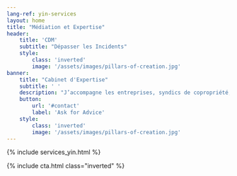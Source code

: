 ```yaml
---
lang-ref: yin-services
layout: home
title: "Médiation et Expertise"
header:
    title: 'CDM'
    subtitle: "Dépasser les Incidents"
    style:
        class: 'inverted'
        image: '/assets/images/pillars-of-creation.jpg'
banner:
    title: "Cabinet d'Expertise"
    subtitle: ' '
    description: "J’accompagne les entreprises, syndics de copropriété, syndicats de copropriétaires, particuliers, de l’identification du désordre jusqu’à la solution interne ou externe (amiable / judiciaire) dans le cas où la responsabilité d’un tiers pourrait être recherchée"
    button:
        url: '#contact'
        label: 'Ask for Advice'
    style:
        class: 'inverted'
        image: '/assets/images/pillars-of-creation.jpg'
---
```

{% include services_yin.html %}

{% include cta.html class="inverted" %}